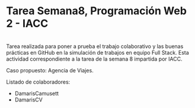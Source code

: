 # Tarea Semana8, Programación Web 2 - IACC
<br>
Tarea realizada para poner a prueba el trabajo colaborativo y las buenas prácticas en GitHub en la simulación de trabajos en equipo Full Stack.
Esta actividad correspondiente a la tarea de la semana 8 impartida por IACC.
<br>

Caso propuesto: Agencia de Viajes.
<br>

Listado de colaboradores:
<ul>
  <li>DamarisCamusett</li>
  <li>DamarisCV</li>
</ul>
